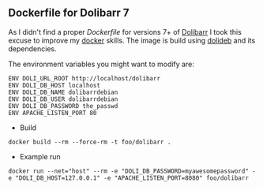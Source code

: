 ## Dockerfile for Dolibarr 7

As I didn't find a proper _Dockerfile_ for versions 7+ of [Dolibarr][1] I took
this excuse to improve my [docker][2] skills.
The image is build using [dolideb][3] and its dependencies.

The environment variables you might want to modify are:

```
ENV DOLI_URL_ROOT http://localhost/dolibarr
ENV DOLI_DB_HOST localhost
ENV DOLI_DB_NAME dolibarrdebian
ENV DOLI_DB_USER dolibarrdebian
ENV DOLI_DB_PASSWORD the_passwd
ENV APACHE_LISTEN_PORT 80
```

* Build

`docker build --rm --force-rm -t foo/dolibarr .`

* Example run

`docker run --net="host" --rm -e "DOLI_DB_PASSWORD=myawesomepassword" -e "DOLI_DB_HOST=127.0.0.1" -e "APACHE_LISTEN_PORT=8080" foo/dolibarr`


[1]: https://www.dolibarr.org/
[2]: https://www.docker.com/
[3]: https://sourceforge.net/projects/dolibarr/files/Dolibarr%20installer%20for%20Debian-Ubuntu%20%28DoliDeb%29/
